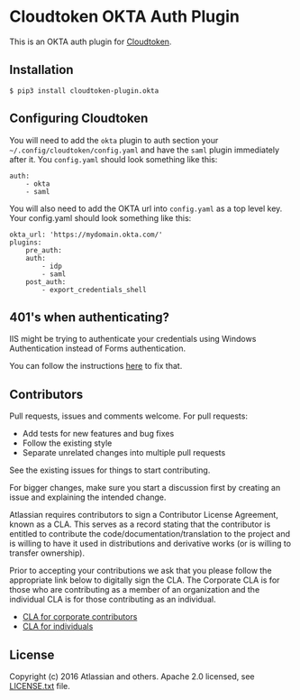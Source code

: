 # Cloudtoken OKTA Auth Plugin

This is an OKTA auth plugin for [Cloudtoken](https://bitbucket.org/atlassian/cloudtoken).

## Installation

    $ pip3 install cloudtoken-plugin.okta

## Configuring Cloudtoken

You will need to add the `okta` plugin to auth section your `~/.config/cloudtoken/config.yaml` and have the `saml` plugin
immediately after it. You `config.yaml` should look something like this: 

    auth:
        - okta
        - saml

You will also need to add the OKTA url into `config.yaml` as a top level key. Your config.yaml should look something
like this:

    okta_url: 'https://mydomain.okta.com/'
    plugins:
        pre_auth:
        auth:
            - idp
            - saml
        post_auth:
            - export_credentials_shell


## 401's when authenticating?
IIS might be trying to authenticate your credentials using Windows Authentication instead of Forms authentication.

You can follow the instructions [here](http://www.richardawilson.com/2010/10/adfs-20-login-page.html) to fix that.

## Contributors

Pull requests, issues and comments welcome. For pull requests:

* Add tests for new features and bug fixes
* Follow the existing style
* Separate unrelated changes into multiple pull requests

See the existing issues for things to start contributing.

For bigger changes, make sure you start a discussion first by creating
an issue and explaining the intended change.

Atlassian requires contributors to sign a Contributor License Agreement,
known as a CLA. This serves as a record stating that the contributor is
entitled to contribute the code/documentation/translation to the project
and is willing to have it used in distributions and derivative works
(or is willing to transfer ownership).

Prior to accepting your contributions we ask that you please follow the appropriate
link below to digitally sign the CLA. The Corporate CLA is for those who are
contributing as a member of an organization and the individual CLA is for
those contributing as an individual.

* [CLA for corporate contributors](https://na2.docusign.net/Member/PowerFormSigning.aspx?PowerFormId=e1c17c66-ca4d-4aab-a953-2c231af4a20b)
* [CLA for individuals](https://na2.docusign.net/Member/PowerFormSigning.aspx?PowerFormId=3f94fbdc-2fbe-46ac-b14c-5d152700ae5d)

## License

Copyright (c) 2016 Atlassian and others.
Apache 2.0 licensed, see [LICENSE.txt](LICENSE.txt) file.
